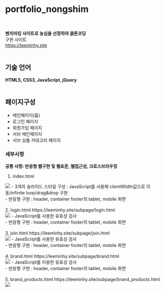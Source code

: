 # portfolio_nongshim
<br>

<strong>벤치마킹 사이트로 농심을 선정하여 클론코딩</strong>
<br>
구현 사이트<br>
https://leeminhy.site
 <br>
 <br>
## 기술 언어
<strong>HTML5, CSS3, JavaScript, jQuery</strong>
 <br>
 <br>
## 페이지구성

- 메인페이지(홈)
- 로그인 페이지
- 회원가입 페이지
- 서브 메인페이지
- 서브 상품 카테고리 페이지

### 세부사항

<strong>공통 사항: 반응형 웹구현 및 웹표준, 웹접근성, 크로스브라우징</strong>

1. index.html  <br>
  <img src="https://user-images.githubusercontent.com/80026422/131341913-c018cfdd-5207-4835-ae98-8a10be4efa18.png">
  - 3개의 슬라이드 스타일 구성 : JavaScript를 사용해 clientWidth값으로 이동/infinite loop/drag&drop 구현 <br>
  - 반응형 구현 : header, container footer의 tablet, mobile 화면  <br>
  <br>
2. login.html  https://leeminhy.site/subpage/login.html <br>
  <img src="https://user-images.githubusercontent.com/80026422/131342044-2175f682-ec52-45ac-abc1-2639188f5623.png">
  - JavaScript를 사용한 유효성 검사 <br>
  - 반응형 구현 : header, container footer의 tablet, mobile 화면 <br>
  <br>
3. join.html https://leeminhy.site/subpage/join.html<br>
  <img src="https://user-images.githubusercontent.com/80026422/131342064-cccee1b4-3152-4fb2-b3e0-a2c3f61fbd53.png">
  - JavaScript를 사용한 유효성 검사 <br>
  - 반응형 구현 : header, container footer의 tablet, mobile 화면 <br>
  <br>
4. brand.html https://leeminhy.site/subpage/brand.html<br>
  <img src="https://user-images.githubusercontent.com/80026422/131342080-c623d857-7e9c-493d-ae60-45ae9ae791c4.png">
  - JavaScript를 이용한 유효성 검사 <br>
  - 반응형 구현 : header, container footer의 tablet, mobile 화면 <br>
  <br>
5. brand_products.html https://leeminhy.site/subpage/brand_products.html<br>
  <img src="https://user-images.githubusercontent.com/80026422/131342122-4a9b7bc8-bad8-49b4-9034-b3ab668c6acb.png">
